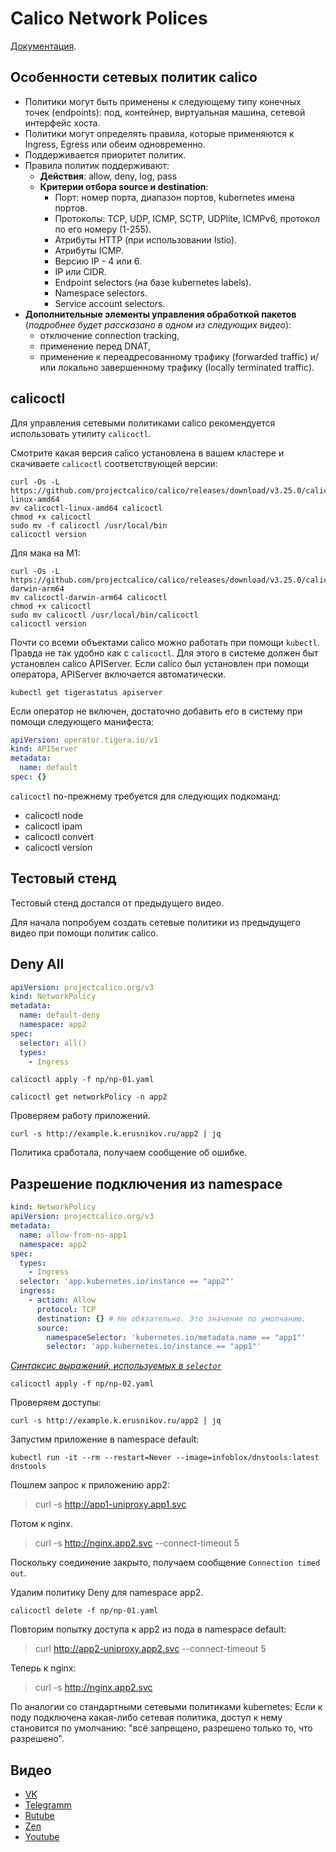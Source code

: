 # Calico Network Polices

[Документация](https://docs.tigera.io/calico/latest/network-policy/).

## Особенности сетевых политик calico

* Политики могут быть применены к следующему типу конечных точек (endpoints): под, контейнер, виртуальная машина,
  сетевой интерфейс хоста.
* Политики могут определять правила, которые применяются к Ingress, Egress или обеим одновременно.
* Поддерживается приоритет политик.
* Правила политик поддерживают:
  * **Действия**: allow, deny, log, pass
  * **Критерии отбора source и destination**:
    * Порт: номер порта, диапазон портов, kubernetes имена портов.
    * Протоколы: TCP, UDP, ICMP, SCTP, UDPlite, ICMPv6, протокол по его номеру (1-255).
    * Атрибуты HTTP (при использовании Istio).
    * Атрибуты ICMP.
    * Версию IP - 4 или 6.
    * IP или CIDR.
    * Endpoint selectors (на базе kubernetes labels).
    * Namespace selectors.
    * Service account selectors.
* **Дополнительные элементы управления обработкой пакетов** (*подробнее будет рассказано в одном из следующих видео*):
  * отключение connection tracking, 
  * применение перед DNAT,
  * применение к переадресованному трафику (forwarded traffic) и/или локально завершенному трафику (locally terminated 
    traffic).

## calicoctl

Для управления сетевыми политиками calico рекомендуется использовать утилиту `calicoctl`.

Смотрите какая версия calico установлена в вашем кластере и скачиваете `calicoctl` соответствующей версии:

```shell
curl -Os -L https://github.com/projectcalico/calico/releases/download/v3.25.0/calicoctl-linux-amd64
mv calicoctl-linux-amd64 calicoctl
chmod +x calicoctl
sudo mv -f calicoctl /usr/local/bin
calicoctl version
```

Для мака на М1:

```shell
curl -Os -L https://github.com/projectcalico/calico/releases/download/v3.25.0/calicoctl-darwin-arm64
mv calicoctl-darwin-arm64 calicoctl
chmod +x calicoctl
sudo mv calicoctl /usr/local/bin/calicoctl
calicoctl version
```

Почти со всеми объектами calico можно работать при помощи `kubectl`. Правда не так удобно как с `calicoctl`. Для этого в 
системе должен быт установлен calico APIServer. Если calico был установлен при помощи оператора, APIServer включается
автоматически.

```shell
kubectl get tigerastatus apiserver
```

Если оператор не включен, достаточно добавить его в систему при помощи следующего манифеста:

```yaml
apiVersion: operator.tigera.io/v1
kind: APIServer
metadata:
  name: default
spec: {}
```

`calicoctl` по-прежнему требуется для следующих подкоманд:

* calicoctl node
* calicoctl ipam
* calicoctl convert
* calicoctl version

## Тестовый стенд

Тестовый стенд достался от предыдущего видео.

Для начала попробуем создать сетевые политики из предыдущего видео при помощи политик calico.

## Deny All

```yaml
apiVersion: projectcalico.org/v3
kind: NetworkPolicy
metadata:
  name: default-deny
  namespace: app2
spec:
  selector: all()
  types:
    - Ingress
```

```shell
calicoctl apply -f np/np-01.yaml
```

```shell
calicoctl get networkPolicy -n app2
```

Проверяем работу приложений.

```shell
curl -s http://example.k.erusnikov.ru/app2 | jq
```

Политика сработала, получаем сообщение об ошибке.

## Разрешение подключения из namespace

```yaml
kind: NetworkPolicy
apiVersion: projectcalico.org/v3
metadata:
  name: allow-from-ns-app1
  namespace: app2
spec:
  types:
    - Ingress
  selector: 'app.kubernetes.io/instance == "app2"'
  ingress:
    - action: Allow
      protocol: TCP
      destination: {} # Не обязательно. Это значение по умолчанию.
      source:
        namespaceSelector: 'kubernetes.io/metadata.name == "app1"'
        selector: 'app.kubernetes.io/instance == "app1"'
```

*[Синтаксис выражений, используемых в `selector`](https://docs.tigera.io/calico/latest/reference/resources/networkpolicy#selectors)*

```shell
calicoctl apply -f np/np-02.yaml
```

Проверяем доступы:

```shell
curl -s http://example.k.erusnikov.ru/app2 | jq
```

Запустим приложение в namespace default:

```shell
kubectl run -it --rm --restart=Never --image=infoblox/dnstools:latest dnstools
```

Пошлем запрос к приложению app2:

> curl -s http://app1-uniproxy.app1.svc

Потом к nginx.

> curl -s http://nginx.app2.svc --connect-timeout 5

Поскольку соединение закрыто, получаем сообщение `Connection timed out`.

Удалим политику Deny для namespace app2.

```shell
calicoctl delete -f np/np-01.yaml
```

Повторим попытку доступа к app2 из пода в namespace default:

> curl http://app2-uniproxy.app2.svc --connect-timeout 5

Теперь к nginx:

> curl -s http://nginx.app2.svc 

По аналогии со стандартными сетевыми политиками kubernetes: Если к поду подключена какая-либо сетевая политика, доступ к
нему становится по умолчанию: "всё запрещено, разрешено только то, что разрешено".

## Видео

* [VK](https://vk.com/video7111833_456239249)
* [Telegramm](https://t.me/arturkryukov/334)
* [Rutube](https://rutube.ru/video/e77b546ce0c360a53e13413fe6b1cf87/)
* [Zen](https://dzen.ru/video/watch/651b25f151b4a948e55c67e8)
* [Youtube](https://youtu.be/iz6IwqvHblA)